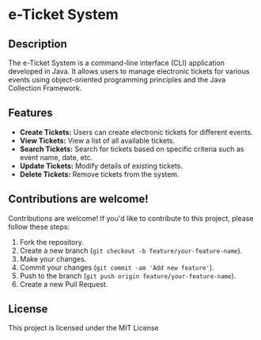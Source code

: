 # e-Ticket System

## Description

The e-Ticket System is a command-line interface (CLI) application developed in Java. It allows users to manage electronic tickets for various events using object-oriented programming principles and the Java Collection Framework.

## Features

- **Create Tickets:** Users can create electronic tickets for different events.
- **View Tickets:** View a list of all available tickets.
- **Search Tickets:** Search for tickets based on specific criteria such as event name, date, etc.
- **Update Tickets:** Modify details of existing tickets.
- **Delete Tickets:** Remove tickets from the system.

## Contributions are welcome!

Contributions are welcome! If you'd like to contribute to this project, please follow these steps:

1. Fork the repository.
2. Create a new branch (`git checkout -b feature/your-feature-name`).
3. Make your changes.
4. Commit your changes (`git commit -am 'Add new feature'`).
5. Push to the branch (`git push origin feature/your-feature-name`).
6. Create a new Pull Request.

## License

This project is licensed under the MIT License

